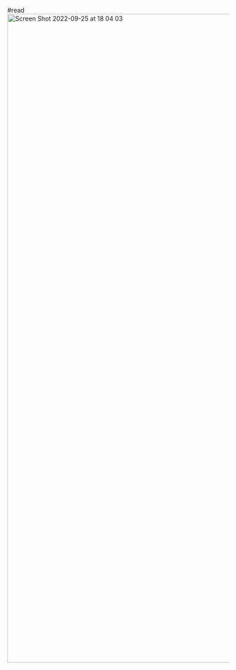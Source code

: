 #read
<img width="1470" alt="Screen Shot 2022-09-25 at 18 04 03" src="https://user-images.githubusercontent.com/90776557/192150626-0dd57657-3805-4a00-84a9-18c6007c61e9.png">
